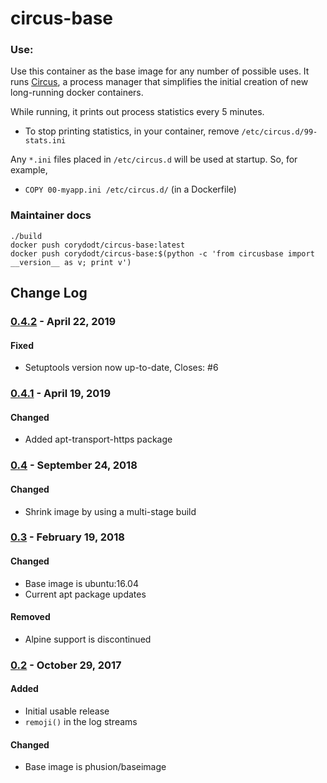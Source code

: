 # circus-base

### Use:

Use this container as the base image for any number of possible uses. It
runs [Circus](https://circus.readthedocs.io/en/latest/), a process manager
that simplifies the initial creation of new long-running docker containers.

While running, it prints out process statistics every 5 minutes.

- To stop printing statistics, in your container, remove
  `/etc/circus.d/99-stats.ini`

Any `*.ini` files placed in `/etc/circus.d` will be used at startup. So, for
example, 

- `COPY 00-myapp.ini /etc/circus.d/` (in a Dockerfile)


### Maintainer docs

```
./build
docker push corydodt/circus-base:latest
docker push corydodt/circus-base:$(python -c 'from circusbase import __version__ as v; print v')
```


## Change Log

### [0.4.2] - April 22, 2019
#### Fixed
- Setuptools version now up-to-date, Closes: #6

### [0.4.1] - April 19, 2019
#### Changed
- Added apt-transport-https package

### [0.4] - September 24, 2018
#### Changed
- Shrink image by using a multi-stage build

### [0.3] - February 19, 2018
#### Changed
- Base image is ubuntu:16.04
- Current apt package updates
#### Removed
- Alpine support is discontinued

### [0.2] - October 29, 2017
#### Added
- Initial usable release
- `remoji()` in the log streams
#### Changed
- Base image is phusion/baseimage


[0.4.2]: https://github.com/corydodt/circus-base/compare/release-0.4.1...release-0.4.2
[0.4.1]: https://github.com/corydodt/circus-base/compare/release-0.4...release-0.4.1
[0.4]: https://github.com/corydodt/circus-base/compare/release-0.3...release-0.4
[0.3]: https://github.com/corydodt/circus-base/compare/release-0.2...release-0.3
[0.2]: https://github.com/corydodt/circus-base/tree/release-0.2
